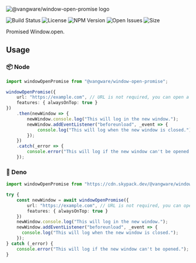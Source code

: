 ![@vangware/window-open-promise logo](https://i.imgur.com/EVPvNHd.png)

![Build Status](https://img.shields.io/travis/vangware/window-open-promise.svg?style=for-the-badge&labelColor=333&color=20b075&link=https://travis-ci.org/github/vangware/window-open-promise)
![License](https://img.shields.io/npm/l/@vangware/window-open-promise.svg?style=for-the-badge&labelColor=333&color=20b075&link=https://github.com/vangware/window-open-promise/blob/master/LICENSE)
![NPM Version](https://img.shields.io/npm/v/@vangware/window-open-promise.svg?style=for-the-badge&labelColor=333&color=20b075&link=https://npm.im/@vangware/window-open-promise)
![Open Issues](https://img.shields.io/github/issues/vangware/window-open-promise.svg?style=for-the-badge&labelColor=333&color=20b075&link=https://github.com/vangware/window-open-promise/issues)
![Size](https://img.shields.io/bundlephobia/minzip/@vangware/window-open-promise.svg?style=for-the-badge&labelColor=333&color=20b075&label=size&link=https://bundlephobia.com/result?p=@vangware/window-open-promise)

Promised Window.open.

## Usage

### 📦 Node

```typescript
import windowOpenPromise from "@vangware/window-open-promise";

windowOpenPromise({
    url: "https://example.com", // URL is not required, you can open a blank window
    features: { alwaysOnTop: true }
})
    .then(newWindow => {
        newWindow.console.log("This will log in the new window.");
        newWindow.addEventListener("beforeunload", _event => {
            console.log("This will log when the new window is closed.");
        });
    })
    .catch(_error => {
        console.error("This will log if the new window can't be opened.");
    });
```

### 🦕 Deno

```typescript
import windowOpenPromise from "https://cdn.skypack.dev/@vangware/window-open-promise";

try {
    const newWindow = await windowOpenPromise({
        url: "https://example.com", // URL is not required, you can open a blank window
        features: { alwaysOnTop: true }
    })
    newWindow.console.log("This will log in the new window.");
    newWindow.addEventListener("beforeunload", _event => {
      console.log("This will log when the new window is closed.");
    });
} catch (_error) {
    console.error("This will log if the new window can't be opened.");
}
```
